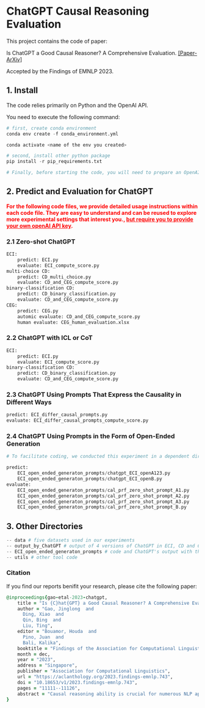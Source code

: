 # ChatGPT Causal Reasoning Evaluation



This project contains the code of paper:

Is ChatGPT a Good Causal Reasoner? A Comprehensive Evaluation. [[Paper-ArXiv]](https://arxiv.org/abs/2305.07375)

Accepted by the Findings of EMNLP 2023.




## 1. Install



The code relies primarily on Python and the OpenAI API.

You need to execute the following command:

```python
# first, create conda environment
conda env create -f conda_environment.yml

conda activate <name of the env you created>

# second, install other python package
pip install -r pip_requirements.txt

# Finally, before starting the code, you will need to prepare an OpenAI API key.
```



## 2. Predict and Evaluation for ChatGPT

<font color=red>**For the following code files, we provide detailed usage instructions within each code file. They are easy to understand and can be reused to explore more experimental settings that interest you., <u>but require you to provide your own openAI API key</u></u>.**</font>

### 2.1 Zero-shot ChatGPT

```python
ECI:
    predict: ECI.py
    evaluate: ECI_compute_score.py
multi-choice CD:
    predict: CD_multi_choice.py
    evaluate: CD_and_CEG_compute_score.py
binary-classification CD:
    predict: CD_binary_classification.py
    evaluate: CD_and_CEG_compute_score.py
CEG:
    predict: CEG.py
    automic evaluate: CD_and_CEG_compute_score.py
    human evaluate: CEG_human_evaluation.xlsx
```

### 2.2 ChatGPT with ICL or CoT

```python
ECI:
    predict: ECI.py
    evaluate: ECI_compute_score.py
binary-classification CD:
    predict: CD_binary_classification.py
    evaluate: CD_and_CEG_compute_score.py
```

### 2.3 ChatGPT Using Prompts That Express the Causality in Different Ways

```python
predict: ECI_differ_causal_prompts.py
evaluate: ECI_differ_causal_prompts_compute_score.py
```

### 2.4 ChatGPT Using Prompts in the Form of Open-Ended Generation

```python
# To facilitate coding, we conducted this experiment in a dependent directory, with all the code and data located in the "ECI_open_ended_generation_prompts" folder.

predict:
    ECI_open_ended_generaton_prompts/chatgpt_ECI_openA123.py
   	ECI_open_ended_generaton_prompts/chatgpt_ECI_openB.py
evaluate: 
	ECI_open_ended_generaton_prompts/cal_prf_zero_shot_prompt_A1.py
    ECI_open_ended_generaton_prompts/cal_prf_zero_shot_prompt_A2.py
    ECI_open_ended_generaton_prompts/cal_prf_zero_shot_prompt_A3.py
    ECI_open_ended_generaton_prompts/cal_prf_zero_shot_prompt_B.py
```



## 3. Other Directories

```python
-- data # five datasets used in our experiments
-- output_by_ChatGPT # output of 4 versions of ChatGPT in ECI, CD and CEG task
-- ECI_open_ended_generaton_prompts # code and ChatGPT's output with the open-ended generation prompts in the ECI task
-- utils # other tool code
```





### Citation
If you find our reports benifit your research, please cite the following paper:

```ruby
@inproceedings{gao-etal-2023-chatgpt,
    title = "Is {C}hat{GPT} a Good Causal Reasoner? A Comprehensive Evaluation",
    author = "Gao, Jinglong  and
      Ding, Xiao  and
      Qin, Bing  and
      Liu, Ting",
    editor = "Bouamor, Houda  and
      Pino, Juan  and
      Bali, Kalika",
    booktitle = "Findings of the Association for Computational Linguistics: EMNLP 2023",
    month = dec,
    year = "2023",
    address = "Singapore",
    publisher = "Association for Computational Linguistics",
    url = "https://aclanthology.org/2023.findings-emnlp.743",
    doi = "10.18653/v1/2023.findings-emnlp.743",
    pages = "11111--11126",
    abstract = "Causal reasoning ability is crucial for numerous NLP applications. Despite the impressive emerging ability of ChatGPT in various NLP tasks, it is unclear how well ChatGPT performs in causal reasoning. In this paper, we conduct the first comprehensive evaluation of the ChatGPT{'}s causal reasoning capabilities. Experiments show that ChatGPT is not a good causal reasoner, but a good causal interpreter. Besides, ChatGPT has a serious hallucination on causal reasoning, possibly due to the reporting biases between causal and non-causal relationships in natural language, as well as ChatGPT{'}s upgrading processes, such as RLHF. The In-Context Learning (ICL) and Chain-of-Thought (CoT) techniques can further exacerbate such causal hallucination. Additionally, the causal reasoning ability of ChatGPT is sensitive to the words used to express the causal concept in prompts, and close-ended prompts perform better than open-ended prompts. For events in sentences, ChatGPT excels at capturing explicit causality rather than implicit causality, and performs better in sentences with lower event density and smaller lexical distance between events.",
}
```
